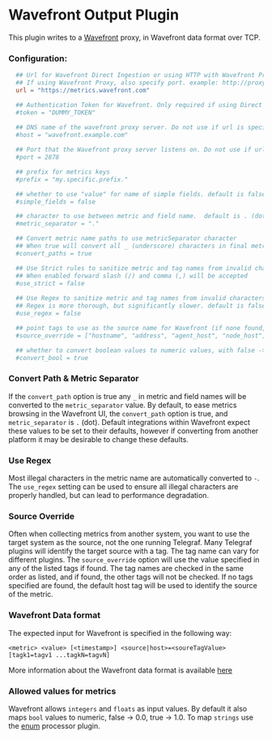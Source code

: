 # Wavefront Output Plugin

This plugin writes to a [Wavefront](https://www.wavefront.com) proxy, in Wavefront data format over TCP.


### Configuration:

```toml
  ## Url for Wavefront Direct Ingestion or using HTTP with Wavefront Proxy
  ## If using Wavefront Proxy, also specify port. example: http://proxyserver:2878
  url = "https://metrics.wavefront.com"

  ## Authentication Token for Wavefront. Only required if using Direct Ingestion
  #token = "DUMMY_TOKEN"  
  
  ## DNS name of the wavefront proxy server. Do not use if url is specified
  #host = "wavefront.example.com"

  ## Port that the Wavefront proxy server listens on. Do not use if url is specified
  #port = 2878

  ## prefix for metrics keys
  #prefix = "my.specific.prefix."

  ## whether to use "value" for name of simple fields. default is false
  #simple_fields = false

  ## character to use between metric and field name.  default is . (dot)
  #metric_separator = "."

  ## Convert metric name paths to use metricSeparator character
  ## When true will convert all _ (underscore) characters in final metric name. default is true
  #convert_paths = true

  ## Use Strict rules to sanitize metric and tag names from invalid characters
  ## When enabled forward slash (/) and comma (,) will be accepted
  #use_strict = false
  
  ## Use Regex to sanitize metric and tag names from invalid characters
  ## Regex is more thorough, but significantly slower. default is false
  #use_regex = false

  ## point tags to use as the source name for Wavefront (if none found, host will be used)
  #source_override = ["hostname", "address", "agent_host", "node_host"]

  ## whether to convert boolean values to numeric values, with false -> 0.0 and true -> 1.0. default is true
  #convert_bool = true
```


### Convert Path & Metric Separator
If the `convert_path` option is true any `_` in metric and field names will be converted to the `metric_separator` value. 
By default, to ease metrics browsing in the Wavefront UI, the `convert_path` option is true, and `metric_separator` is `.` (dot). 
Default integrations within Wavefront expect these values to be set to their defaults, however if converting from another platform
it may be desirable to change these defaults.


### Use Regex
Most illegal characters in the metric name are automatically converted to `-`.  
The `use_regex` setting can be used to ensure all illegal characters are properly handled, but can lead to performance degradation.


### Source Override
Often when collecting metrics from another system, you want to use the target system as the source, not the one running Telegraf. 
Many Telegraf plugins will identify the target source with a tag. The tag name can vary for different plugins. The `source_override`
option will use the value specified in any of the listed tags if found. The tag names are checked in the same order as listed, 
and if found, the other tags will not be checked. If no tags specified are found, the default host tag will be used to identify the 
source of the metric.


### Wavefront Data format
The expected input for Wavefront is specified in the following way:
```
<metric> <value> [<timestamp>] <source|host>=<soureTagValue> [tagk1=tagv1 ...tagkN=tagvN]
```
More information about the Wavefront data format is available [here](https://community.wavefront.com/docs/DOC-1031)


### Allowed values for metrics
Wavefront allows `integers` and `floats` as input values.  By default it also maps `bool` values to numeric, false -> 0.0, 
true -> 1.0.  To map `strings` use the [enum](../../processors/enum) processor plugin.

